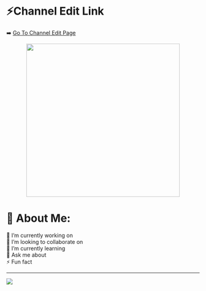 # ⚡Channel Edit Link
➡️ [Go To Channel Edit Page](https://channeleditor.github.io/LG/)

<div align="center">
  <img height="400" src="https://channeleditor.github.io/LG/inc/demo.gif"  />
</div>

# 💫 About Me:
🔭 I’m currently working on<br>
👯 I’m looking to collaborate on<br>
🌱 I’m currently learning<br>
💬 Ask me about<br>
⚡ Fun fact

---

![](https://visitcount.itsvg.in/api?id=arsivs&icon=0&color=0)
